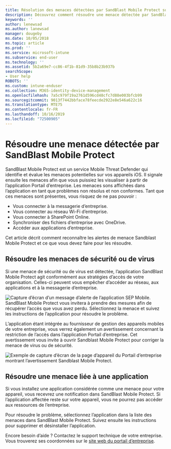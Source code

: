 ```yaml
---
title: Résolution des menaces détectées par SandBlast Mobile Protect sur iOS | Microsoft Docs
description: Découvrez comment résoudre une menace détectée par SandBlast Mobile Protect pour iOS.
keywords: ''
author: lenewsad
ms.author: lanewsad
manager: dougeby
ms.date: 10/05/2018
ms.topic: article
ms.prod: ''
ms.service: microsoft-intune
ms.subservice: end-user
ms.technology: ''
ms.assetid: 5b2a69e7-cc86-4f1b-81d9-35b8b23b937b
searchScope:
- User help
ROBOTS: ''
ms.custom: intune-enduser
ms.collection: M365-identity-device-management
ms.openlocfilehash: 7a5c979f19a2761d596cd48cfc7d88e003bfcb99
ms.sourcegitcommit: 9013f7442bbface78feecde2922e8e546a622c16
ms.translationtype: MTE75
ms.contentlocale: fr-FR
ms.lasthandoff: 10/16/2019
ms.locfileid: "72500905"
---
```

# <a name="resolve-a-threat-found-by-sandblast-mobile-protect"></a>Résoudre une menace détectée par SandBlast Mobile Protect

SandBlast Mobile Protect est un service Mobile Threat Defender qui identifie et évalue les menaces potentielles sur vos appareils iOS. Il signale ensuite les menaces afin que vous puissiez les visualiser à partir de l’application Portail d’entreprise. Les menaces sons affichées dans l’application en tant que problèmes non résolus et non conformes. Tant que ces menaces sont présentes, vous risquez de ne pas pouvoir :   

* Vous connecter à la messagerie d’entreprise.
* Vous connecter au réseau Wi-Fi d’entreprise.
* Vous connecter à SharePoint Online.
* Synchroniser des fichiers d’entreprise avec OneDrive.
* Accéder aux applications d’entreprise.

Cet article décrit comment reconnaître les alertes de menace Sandblast Mobile Protect et ce que vous devez faire pour les résoudre.  

## <a name="troubleshoot-virus-or-security-threat"></a>Résoudre les menaces de sécurité ou de virus  
Si une menace de sécurité ou de virus est détectée, l’application SandBlast Mobile Protect agit conformément aux stratégies d’accès de votre organisation. Celles-ci peuvent vous empêcher d’accéder au réseau, aux applications et à la messagerie d’entreprise.  

![Capture d’écran d’un message d’alerte de l’application SEP Mobile.](./media/skycure-list-of-potential-issues-android.png)  
SandBlast Mobile Protect vous invitera à prendre des mesures afin de récupérer l’accès que vous avez perdu. Sélectionnez la menace et suivez les instructions de l’application pour résoudre le problème.

L’application étant intégrée au fournisseur de gestion des appareils mobiles de votre entreprise, vous verrez également un avertissement concernant la restriction de l’accès dans l’application Portail d’entreprise. Cet avertissement vous invite à ouvrir Sandblast Mobile Protect pour corriger la menace de virus ou de sécurité.  

  ![Exemple de capture d’écran de la page d’appareil du Portail d’entreprise montrant l’avertissement Sandblast Mobile Protect.](./media/CP-lookout-virus-banner-1808.png)  

## <a name="troubleshoot-an-app-threat"></a>Résoudre une menace liée à une application  

Si vous installez une application considérée comme une menace pour votre appareil, vous recevrez une notification dans SandBlast Mobile Protect. Si l’application affectée reste sur votre appareil, vous ne pourrez pas accéder aux ressources de l’entreprise.  

Pour résoudre le problème, sélectionnez l’application dans la liste des menaces dans SandBlast Mobile Protect. Suivez ensuite les instructions pour supprimer et désinstaller l’application.  

Encore besoin d’aide ? Contactez le support technique de votre entreprise. Vous trouverez ses coordonnées sur le [site web du portail d’entreprise](https://go.microsoft.com/fwlink/?linkid=2010980).  
